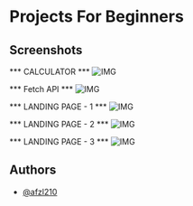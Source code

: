 # Projects For Beginners

## Screenshots
*** CALCULATOR ***
![IMG](https://raw.githubusercontent.com/AFZL210/WebDevForBeginners/main/media/calc.JPG)

*** Fetch API ***
![IMG](https://raw.githubusercontent.com/AFZL210/WebDevForBeginners/main/media/quote.JPG)

*** LANDING PAGE - 1 ***
![IMG](https://raw.githubusercontent.com/AFZL210/WebDevForBeginners/main/media/nike.JPG)


*** LANDING PAGE - 2 ***
![IMG](https://raw.githubusercontent.com/AFZL210/WebDevForBeginners/main/media/play.JPG)

*** LANDING PAGE - 3 ***
![IMG](https://raw.githubusercontent.com/AFZL210/WebDevForBeginners/main/media/1.PNG)
  
## Authors

- [@afzl210](https://github.com/AFZL210)

  
